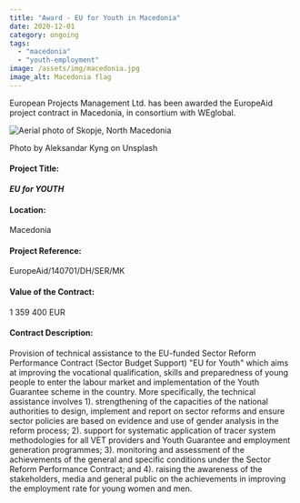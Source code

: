 ```yaml
---
title: "Award - EU for Youth in Macedonia"
date: 2020-12-01
category: ongoing
tags: 
  - "macedonia"
  - "youth-employment"
image: /assets/img/macedonia.jpg
image_alt: Macedonia flag
---
```


European Projects Management Ltd. has been awarded the EuropeAid project contract in Macedonia, in consortium with WEglobal.

![Aerial photo of Skopje, North Macedonia](images/aleksandar-kyng-h5kVNpuUIco-unsplash-1-e1596531193849-1024x425.jpg)

Photo by Aleksandar Kyng on Unsplash

#### Project Title:

**_EU for YOUTH_**

#### Location:

Macedonia

#### Project Reference:

EuropeAid/140701/DH/SER/MK

#### Value of the Contract:

1 359 400 EUR

#### Contract Description:

Provision of technical assistance to the EU-funded Sector Reform Performance Contract (Sector Budget Support) "EU for Youth" which aims at improving the vocational qualification, skills and preparedness of young people to enter the labour market and implementation of the Youth Guarantee scheme in the country. More specifically, the technical assistance involves 1). strengthening of the capacities of the national authorities to design, implement and report on sector reforms and ensure sector policies are based on evidence and use of gender analysis in the reform process; 2). support for systematic application of tracer system methodologies for all VET providers and Youth Guarantee and employment generation programmes; 3). monitoring and assessment of the achievements of the general and specific conditions under the Sector Reform Performance Contract; and 4). raising the awareness of the stakeholders, media and general public on the achievements in improving the employment rate for young women and men.

